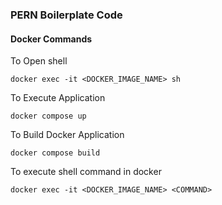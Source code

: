 ### PERN Boilerplate Code

#### Docker Commands

To Open shell

`docker exec -it <DOCKER_IMAGE_NAME> sh`

To Execute Application

`docker compose up`

To Build Docker Application

`docker compose build`

To execute shell command in docker

`docker exec -it <DOCKER_IMAGE_NAME> <COMMAND>`
